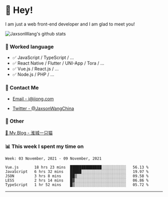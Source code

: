 # 👋 Hey!

I am just a web front-end developer and I am glad to meet you!

![JaxsonWang's github stats](https://github-readme-stats.vercel.app/api?username=JaxsonWang&&show_icons=true&&title_color=1abc9c&&icon_color=1abc9c)


### 📝 Worked language

- ✅ JavaScript / TypeScript / ...
- ✅ React Native / Flutter / UNI-App / Tora / ...
- ✅ Vue.js / React.js / ...
- ✅ Node.js / PHP / ...

### 📮 Contact Me

- [Email - i@iiong.com](mailto:i@iiong.com)

- [Twitter - @JaxsonWangChina](https://twitter.com/JaxsonWangChina)

### 🤪 Other

[📌 My Blog - 淮城一只猫](https://iiong.com)

### 📊 This week I spent my time on

<!--START_SECTION:waka-->
```text
Week: 03 November, 2021 - 09 November, 2021

Vue.js       18 hrs 23 mins  ██████████████░░░░░░░░░░░   56.13 % 
JavaScript   6 hrs 32 mins   █████░░░░░░░░░░░░░░░░░░░░   19.97 % 
JSON         3 hrs 8 mins    ██▒░░░░░░░░░░░░░░░░░░░░░░   09.58 % 
LESS         2 hrs 14 mins   █▓░░░░░░░░░░░░░░░░░░░░░░░   06.86 % 
TypeScript   1 hr 52 mins    █▒░░░░░░░░░░░░░░░░░░░░░░░   05.72 % 
```
<!--END_SECTION:waka-->

---
